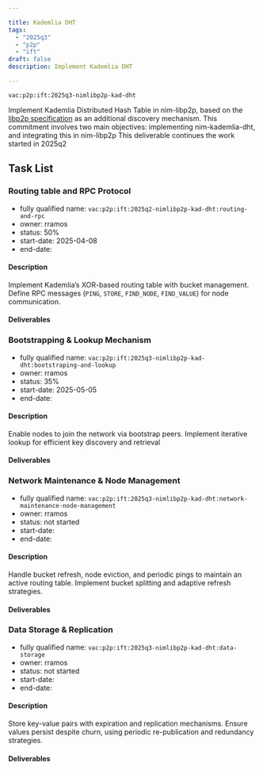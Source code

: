 ```yaml
---

title: Kademlia DHT
tags:
  - "2025q3"
  - "p2p"
  - "ift"
draft: false
description: Implement Kademlia DHT

---
```


`vac:p2p:ift:2025q3-nimlibp2p-kad-dht`

Implement Kademlia Distributed Hash Table in nim-libp2p, based on the [libp2p specification](https://github.com/libp2p/specs/blob/master/kad-dht/) as an additional discovery mechanism.
This commitment involves two main objectives: implementing nim-kademlia-dht, and integrating this in nim-libp2p
This deliverable continues the work started in 2025q2

## Task List

### Routing table and RPC Protocol

* fully qualified name: `vac:p2p:ift:2025q2-nimlibp2p-kad-dht:routing-and-rpc`
* owner: rramos
* status: 50%
* start-date: 2025-04-08
* end-date:

#### Description
Implement Kademlia’s XOR-based routing table with bucket management. Define RPC messages (`PING`, `STORE`, `FIND_NODE`,
`FIND_VALUE`) for node communication.

#### Deliverables



### Bootstrapping & Lookup Mechanism

* fully qualified name: `vac:p2p:ift:2025q3-nimlibp2p-kad-dht:bootstraping-and-lookup`
* owner: rramos
* status: 35%
* start-date: 2025-05-05
* end-date:

#### Description
Enable nodes to join the network via bootstrap peers. Implement iterative lookup for efficient key
discovery and retrieval 

#### Deliverables



### Network Maintenance & Node Management

* fully qualified name: `vac:p2p:ift:2025q3-nimlibp2p-kad-dht:network-maintenance-node-management`
* owner: rramos
* status: not started
* start-date:
* end-date:

#### Description
Handle bucket refresh, node eviction, and periodic pings to maintain an active routing table. 
Implement bucket splitting and adaptive refresh strategies.

#### Deliverables



### Data Storage & Replication

* fully qualified name: `vac:p2p:ift:2025q3-nimlibp2p-kad-dht:data-storage`
* owner: rramos
* status: not started
* start-date:
* end-date:

#### Description
Store key-value pairs with expiration and replication mechanisms. Ensure values persist despite churn, using periodic
re-publication and redundancy strategies.

#### Deliverables

